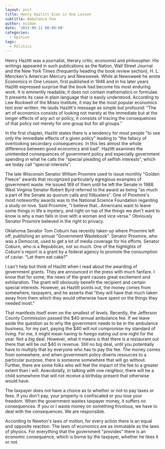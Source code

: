 ```yaml
---
layout: post
title: Henry Hazlitt Econ in One Lesson
subtitle: Ambulance Fee
author: esimon
date: '2013-09-11 00:00:00'
categories:
  - Opinion
tags:
  - Politics
---
```

Henry Hazlitt was a journalist, literary critic, economist and philosopher. His writings appeared in such publications as the Nation, Wall Street Journal and the New York Times (frequently heading the book review section), H. L. Mencken's American Mercury and Newsweek. While at Newsweek he wrote Economics in One Lesson, first published in 1946 and in his later years Hazlitt expressed surprise that the book had become his most enduring work. It is eminently readable; it does not contain mathematics or formulae. It presents its case in plain language that is easily understood. According to Lew Rockwell of the Mises Institute, it may be the most popular economics text ever written. He lauds Hazlitt's message as simple but profound: "The art of economics consists of looking not merely at the immediate but at the longer effects of any act or policy; it consists of tracing the consequences of that policy not merely for one group but for all groups."

In the first chapter, Hazlitt states there is a tendency for most people "to see only the immediate effects of a given policy" leading to "the fallacy of overlooking secondary consequences. In this lies almost the whole difference between good economics and bad". Hazlitt examines the unintended consequences of government policy and especially government spending in what he calls the "special pleading of selfish interests", which we today call "special interests". 

The late Wisconsin Senator William Proxmire used to issue monthly "Golden Fleece" awards that recognized particularly egregious examples of government waste. He issued 169 of them until he left the Senate in 1988. West Virginia Senator Robert Byrd referred to the award as being "as much a part of the Senate as quorum calls and filibusters". One of Proxmire's most noteworthy awards was to the National Science Foundation regarding a study on love. Said Proxmire, "I believe that...Americans want to leave some things in life a mystery, and right on top of the things we don't want to know is why a man falls in love with a woman and vice versa." Obviously Senator Proxmire believed in the right to privacy. 

Oklahoma Senator Tom Coburn has recently taken up where Proxmire left off, publishing an annual "Government Wastebook". Senator Proxmire, who was a Democrat, used to get a lot of media coverage for his efforts. Senator Coburn, who is a Republican, not so much. One of the highlights of Coburn's report is a grant by a federal agency to promote the consumption of caviar. "Let them eat cake?" 

I can't help but think of Hazlitt when I read about the awarding of government grants. They are announced in the press with much fanfare. I know that for some, the news of the grant causes great excitement and exhilaration. The grant will obviously benefit the recipient and certain special interests. However, as Hazlitt points out, the money comes from somewhere, taxpayers, and he asserts that "they will have that much taken away from them which they would otherwise have spent on the things they needed most." 

That manifests itself even on the smallest of levels. Recently, the Jefferson County Commission passed the $40 annual ambulance fee. If we leave aside the question as to why the government needs to be in the ambulance business, for my part, paying the $40 will not compromise my standard of living. For me, it might mean having to forego eating out one night for the year. Not a big deal. However, what it means is that there is a restaurant out there that will be out $40 in revenue. Still no big deal, until you potentially have to multiply that by everyone who has to pay the fee. The money comes from somewhere, and when government policy diverts resources to a particular purpose, there is someone somewhere that will go without. Further, there are some folks who will feel the impact of the fee to a greater extent than I will. Anecdotally, in talking with one neighbor, there will be a child somewhere that will not receive a birthday present that otherwise would have. 

The taxpayer does not have a choice as to whether or not to pay taxes or fees. If you don't pay, your property is confiscated or you lose your freedom. When the government wastes taxpayer money, it suffers no consequences. If you or I waste money on something frivolous, we have to deal with the consequences. We are responsible. 

According to Newton's laws of motion, for every action there is an equal and opposite reaction. The laws of economics are as immutable as the laws of physics. For everything that the government "provides" there is an economic consequence, which is borne by the taxpayer, whether he likes it or not. 

 